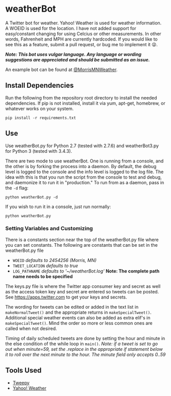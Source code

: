 # weatherBot
A Twitter bot for weather. Yahoo! Weather is used for weather information. A WOEID is used for the location. I have not added support for easy/constant changing for using Celcius or other measurements. In other words, Fahrenheit and MPH are currently hardcoded. If you would like to see this as a feature, submit a pull request, or bug me to implement it 😜.

_**Note: This bot uses vulgar language. Any language or wording suggestions are appreciated and should be submitted as an issue.**_

An example bot can be found at [@MorrisMNWeather](https://twitter.com/MorrisMNWeather).

## Install Dependencies
Run the following from the repository root directory to install the needed dependencies. If pip is not installed, install it via yum, apt-get, homebrew, or whatever works on your system.
```shell
pip install -r requirements.txt
```

## Use
Use weatherBot.py for Python 2.7 (tested with 2.7.6) and weatherBot3.py for Python 3 (tested with 3.4.3).

There are two mode to use weatherBot. One is running from a console, and the other is by forking the process into a daemon. By default, the debug level is logged to the console and the info level is logged to the log file. The idea with this is that you run the script from the console to test and debug, and daemonize it to run it in "production." To run from as a daemon, pass in the `-d` flag:
```shell
python weatherBot.py -d
```
If you wish to run it in a console, just run normally:
```shell
python weatherBot.py
```

### Setting Variables and Customizing
There is a constants section near the top of the weatherBot.py file where you can set constants. The following are constants that can be set in the weatherBot.py file
* `WOEID` *defaults to 2454256 (Morris, MN)*
* `TWEET_LOCATION` *defaults to true*
* `LOG_PATHNAME` *defaults to '~/weatherBot.log'* **Note: The complete path name needs to be specified**

The keys.py file is where the Twitter app consumer key and secret as well as the access token key and secret are entered so tweets can be posted. See https://apps.twitter.com to get your keys and secrets.

The wording for tweets can be edited or added in the text list in `makeNormalTweet()` and the appropriate returns in `makeSpecialTweet()`. Additional special weather events can also be added as extra elif's in `makeSpecialTweet()`. Mind the order so more or less common ones are called when not desired.

Timing of daily scheduled tweets are done by setting the hour and minute in the else condition of the while loop in `main()`. *Note: if a tweet is set to go out when minute=59, set the .replace in the appropriate if statement below it to roll over the next minute to the hour. The minute field only accepts 0..59*

## Tools Used
* [Tweepy](https://github.com/tweepy/tweepy)
* [Yahoo! Weather](https://developer.yahoo.com/weather/)
